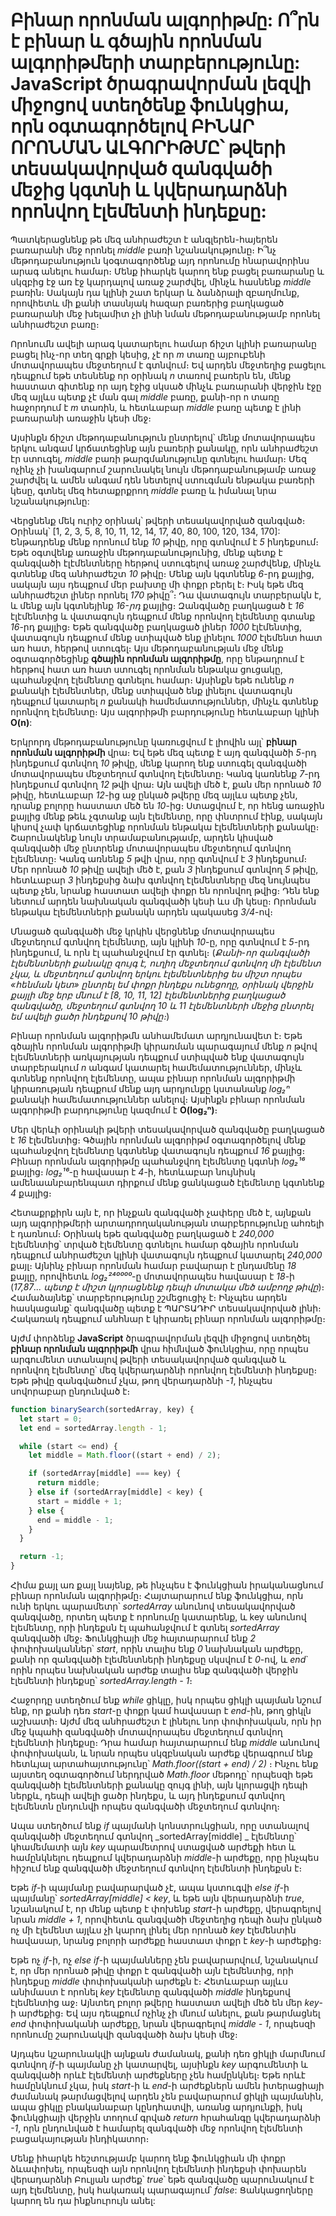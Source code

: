 # Բինար որոնման ալգորիթմը: Ո՞րն է բինար և գծային որոնման ալգորիթմերի տարբերությունը: JavaScript ծրագրավորման լեզվի միջոցով ստեղծենք ֆունկցիա, որն օգտագործելով ԲԻՆԱՐ ՈՐՈՆՄԱՆ ԱԼԳՈՐԻԹՄԸ՝ թվերի տեսակավորված զանգվածի մեջից կգտնի և կվերադարձնի որոնվող էլեմենտի ինդեքսը:

Պատկերացնենք թե մեզ անհրաժեշտ է անգլերեն-հայերեն բառարանի մեջ որոնել _middle_ բառի նշանակությունը։ Ի՞նչ մեթոդաբանություն կօգտագործենք այդ որոնումը հնարավորինս արագ անելու համար։ Մենք իհարկե կարող ենք բացել բառարանը և սկզբից էջ առ էջ կարդալով առաջ շարժվել, մինչև հասնենք _middle_ բառին։ Սակայն դա կլինի շատ երկար և ձանձրալի զբաղմունք, որովհետև մի քանի տասնյակ հազար բառերից բաղկացած բառարանի մեջ խելամիտ չի լինի նման մեթոդաբանությամբ որոնել անհրաժեշտ բառը։

Որոնումն ավելի արագ կատարելու համար ճիշտ կլինի բառարանը բացել ինչ-որ տեղ գրքի կեսից, չէ որ _m_ տառը այբուբենի մոտավորապես մեջտեղում է գտնվում։ Եվ արդեն մեջտեղից բացելու դեպքում եթե տեսնենք որ օրինակ _n_ տառով բառերն են, մենք հաստատ գիտենք որ այդ էջից սկսած մինչև բառարանի վերջին էջը մեզ այլևս պետք չէ ման գալ _middle_ բառը, քանի-որ n տառը հաջորդում է _m_ տառին, և հետևաբար _middle_ բառը պետք է լինի բառարանի առաջին կեսի մեջ։

Այսինքն ճիշտ մեթոդաբանություն ընտրելով՝ մենք մոտավորապես երկու անգամ կրճատեցինք այն բառերի քանակը, որն անհրաժեշտ էր ստուգել, _middle_ բառի թարգմանությունը գտնելու համար։ Մեզ ոչինչ չի խանգարում շարունակել նույն մեթոդաբանությամբ առաջ շարժվել և ամեն անգամ դեն նետելով ստուգման ենթակա բառերի կեսը, գտնել մեզ հետաքրքրող _middle_ բառը և իմանալ նրա նշանակությունը:

Վերցնենք մեկ ուրիշ օրինակ՝ թվերի տեսակավորված զանգված։ Օրինակ՝ [1, 2, 3, 5, 8, 10, 11, 12, 14, 17, 40, 80, 100, 120, 134, 170]: Ենթադրենք մենք որոնում ենք _10_ թիվը, որը գտնվում է _5_ ինդեքսում։ Եթե օգտվենք առաջին մեթոդաբանությունից, մենք պետք է զանգվածի էլէմենտները հերթով ստուգելով առաջ շարժվենք, մինչև գտնենք մեզ անհրաժեշտ _10_ թիվը։ Մենք այն կգտնենք _6_-րդ քայլից, սակայն այս դեպքում մեր բախտը մի փոքր բերել է։ Իսկ եթե մեզ անհրաժեշտ լիներ որոնել _170_ թիվը՞։ Դա վատագույն տարբերակն է, և մենք այն կգտնեյինք _16-րդ_ քայլից։ Զանգվածը բաղկացած է _16_ էլէմենտից և վատագույն դեպքում մենք որոնվող էլեմենտը գտանք _16_-րդ քայլից։ Եթե զանգվածը բաղկացած լիներ _1000_ էլէմենտից, վատագույն դեպքում մենք ստիպված ենք լինելու _1000_ էլեմենտ հատ առ հատ, հերթով ստուգել։ Այս մեթոդաբանության մեջ մենք օգտագործեցինք **գծային որոնման ալգորիթմը**, որը ենթադրում է հերթով հատ առ հատ ստուգել որոնման ենթակա ցուցակը, պահանջվող էլեմենտը գտնելու համար։ Այսինքն եթե ունենք _n_ քանակի էլեմենտներ, մենք ստիպված ենք լինելու վատագույն դեպքում կատարել _n_ քանակի համեմատություններ, մինչև գտնենք որոնվող էլեմենտը։ Այս ալգորիթմի բարդությունը հետևաբար կլինի **O(n)**:

Երկրորդ մեթոդաբանությունը կառուցվում է լիովին այլ՝ **բինար որոնման ալգորիթմի** վրա։ Եվ եթե մեզ պետք է այդ զանգվածի _5_-րդ ինդեքսում գտնվող _10_ թիվը, մենք կարող ենք ստուգել զանգվածի մոտավորապես մեջտեղում գտնվող էլեմենտը։ Կանգ կառնենք _7_-րդ ինդեքսում գտնվող _12_ թվի վրա։ Այն ավելի մեծ է, քան մեր որոնած _10_ թիվը, հետևաբար _12_-ից աջ ընկած թվերը մեզ այլևս պետք չեն, դրանք բոլորը հաստատ մեծ են _10_-ից։ Ստացվում է, որ հենց առաջին քայլից մենք թեև չգտանք այն էլեմենտը, որը փնտրում էինք, սակայն կիսով չափ կրճատեցինք որոնման ենթակա էլեմենտների քանակը։ Շարունակենք նույն տրամաբանությամբ, արդեն կիսված զանգվածի մեջ ընտրենք մոտավորապես մեջտեղում գտնվող էլեմենտը։ Կանգ առնենք _5_ թվի վրա, որը գտնվում է _3_ ինդեքսում։ Մեր որոնած _10_ թիվը ավելի մեծ է, քան _3_ ինդեքսում գտնվող _5_ թիվը, հետևաբար _3_ ինդեքսից ձախ գտնվող էլեմենտները մեզ նույնպես պետք չեն, նրանք հաստատ ավելի փոքր են որոնվող թվից։ Դեն ենք նետում արդեն նախնական զանգվածի կեսի ևս մի կեսը։ Որոնման ենթակա էլեմենտների քանակն արդեն պակասեց _3/4_-ով։

Մնացած զանգվածի մեջ կրկին վերցնենք մոտավորապես մեջտեղում գտնվող էլեմենտը, այն կլինի _10_-ը, որը գտնվում է _5_-րդ ինդեքսում, և որն էլ պահանջվում էր գտնել։ (_Քանի-որ զանգվածի էլեմենտների քանակը զույգ է, ուղիղ մեջտեղում գտնվող մի էլեմենտ չկա, և մեջտեղում գտնվող երկու էլեմենտներից ես միշտ որպես «հենման կետ» ընտրել եմ փոքր ինդեքս ունեցողը, օրինակ վերջին քայլի մեջ երբ մնում է [8, 10, 11, 12] էլեմենտներից բաղկացած զանգվածը, մեջտեղում գտնվող 10 և 11 էլեմենտների մեջից ընտրել եմ ավելի ցածր ինդեքսով 10 թիվը։_)

Բինար որոնման ալգորիթմն անհամեմատ արդյունավետ է։ Եթե գծային որոնման ալգորիթմի կիրառման պարագայում մենք _n_ թվով էլեմենտների առկայության դեպքում ստիպված ենք վատագույն տարբերակում _n_ անգամ կատարել համեմատություններ, մինչև գտնենք որոնվող էլեմենտը, ապա բինար որոնման ալգորիթմի կիրառության դեպքում մենք այդ արդյունքը կստանանք _log₂ⁿ_ քանակի համեմատություններ անելով։ Այսինքն բինար որոնման ալգորիթմի բարդությունը կազմում է **O(log₂ⁿ)**։

Մեր վերևի օրինակի թվերի տեսակավորված զանգվածը բաղկացած է _16_ էլեմենտից։ Գծային որոնման ալգորիթմ օգտագործելով մենք պահանջվող էլեմենտը կգտնենք վատագույն դեպքում _16_ քայլից։ Բինար որոնման ալգորիթմը պահանջվող էլեմենտը կգտնի _log₂¹⁶_ քայլից։ _log₂¹⁶_-ը հավասար է _4_-ի, հետևաբար նույնիսկ ամենաանբարենպատ դիրքում մենք ցանկացած էլեմենտը կգտնենք _4_ քայլից։

Հետաքրքիրն այն է, որ ինչքան զանգվածի չափերը մեծ է, այնքան այդ ալգորիթմերի արտադրողականության տարբերությունը ահռելի է դառնում։ Օրինակ եթե զանգվածը բաղկացած է _240,000_ էլեմենտից՝ տրված էլեմենտը գտնելու համար գծային որոնման դեպքում անհրաժեշտ կլինի վատագույն դեպքում կատարել _240,000_ քայլ։ Այնինչ բինար որոնման համար բավարար է ընդամենը _18_ քայլը, որովհետև _log₂²⁴⁰⁰⁰⁰_-ը մոտավորապես հավասար է _18_-ի (_17,87․․․ պետք է միշտ կլորացնենք դեպի մոտակա մեծ ամբողջ թիվը_)։ Համաձայնեք՝ տարբերությունը շշմեցուցիչ է։ Ինչպես արդեն հասկացանք՝ զանգվածը պետք է ՊԱՐՏԱԴԻՐ տեսակավորված լինի։ Հակառակ դեպքում անհնար է կիրառել բինար որոնման ալգորիթմը։

Այժմ փորձենք **JavaScript** ծրագրավորման լեզվի միջոցով ստեղծել **բինար որոնման ալգորիթմի** վրա հիմնված ֆունկցիա, որը որպես արգումենտ ստանալով թվերի տեսակավորված զանգված և որոնվող էլեմենտը՝ մեզ կվերադարձնի որոնվող էլեմենտի ինդեքսը։ Եթե թիվը զանգվածում չկա, թող վերադարձնի _-1_, ինչպես սովորաբար ընդունված է։

```js
function binarySearch(sortedArray, key) {
  let start = 0;
  let end = sortedArray.length - 1;

  while (start <= end) {
    let middle = Math.floor((start + end) / 2);

    if (sortedArray[middle] === key) {
      return middle;
    } else if (sortedArray[middle] < key) {
      start = middle + 1;
    } else {
      end = middle - 1;
    }
  }

  return -1;
}
```

Հիմա քայլ առ քայլ նայենք, թե ինչպես է ֆունկցիան իրականացնում բինար որոնման ալգորիթմը։ Հայտարարում ենք ֆունկցիա, որն ունի երկու պարամետր՝ _sortedArray_ անունով տեսակավորված զանգվածը, որտեղ պետք է որոնումը կատարենք, և key անունով էլեմենտը, որի ինդեքսն էլ պահանջվում է գտնել _sortedArray_ զանգվածի մեջ։ Ֆունկցիայի մեջ հայտարարում ենք _2_ փոփոխականներ՝ _start_, որին տալիս ենք _0_ նախնական արժեքը, քանի որ զանգվածի էլեմենտների ինդեքսը սկսվում է _0_-ով, և _end_` որին որպես նախնական արժեք տալիս ենք զանգվածի վերջին էլեմենտի ինդեքսը՝ _sortedArray.length - 1_։

Հաջորդը ստեղծում ենք _while_ ցիկլը, իսկ որպես ցիկլի պայման նշում ենք, որ քանի դեռ _start_-ը փոքր կամ հավասար է _end_-ին, թող ցիկլն աշխատի։ Այժմ մեզ անհրաժեշտ է լինելու նոր փոփոխական, որն իր մեջ կպահի զանգվածի մոտավորապես մեջտեղում գտնվող էլեմենտի ինդեքսը։ Դրա համար հայտարարում ենք _middle_ անունով փոփոխական, և նրան որպես սկզբնական արժեք վերագրում ենք հետևյալ արտահայտությունը՝ _Math.floor((start + end) / 2)_ ։ Ինչու ենք այստեղ օգտագործում ներդրված _Math.floor_ մեթոդը՝ որպեսզի եթե զանգվածի էլեմենտների քանակը զույգ լինի, այն կլորացվի դեպի ներքև, դեպի ավելի ցածր ինդեքս, և այդ ինդեքսում գտնվող էլեմենտն ընդունվի որպես զանգվածի մեջտեղում գտնվող։

Ապա ստեղծում ենք _if_ պայմանի կոնստրուկցիան, որը ստանալով զանգվածի մեջտեղում գտնվող _sortedArray[middle] _ էլեմենտը՝ կհամեմատի այն _key_ պարամետրով ստացված արժեքի հետ և համընկնելու դեպքում կվերադարձնի _middle_-ի արժեքը, որը ինչպես հիշում ենք զանգվածի մեջտեղում գտնվող էլեմենտի ինդեքսն է։

Եթե _if_-ի պայմանը բավարարված չէ, ապա կստուգվի _else if_-ի պայմանը՝ _sortedArray[middle] < key_, և եթե այն վերադարձնի _true_, նշանակում է, որ մենք պետք է փոխենք _start_-ի արժեքը, վերագրելով նրան _middle + 1_, որովհետև զանգվածի մեջտեղից դեպի ձախ ընկած ոչ մի էլեմենտ այլևս չի կարող լինել մեր որոնած _key_ էլեմենտին հավասար, նրանց բոլորի արժեքը հաստատ փոքր է _key_-ի արժեքից։

Եթե ոչ _if_-ի, ոչ _else if_-ի պայմանները չեն բավարարվում, նշանակում է, որ մեր որոնած թիվը փոքր է զանգվածի այն էլեմենտից, որի ինդեքսը _middle_ փոփոխականի արժեքն է։ Հետևաբար այլևս անիմաստ է որոնել _key_ էլեմենտը զանգվածի _middle_ ինդեքսով էլեմենտից աջ։ Այնտեղ բոլոր թվերը հաստատ ավելի մեծ են մեր _key_-ի արժեքից։ Եվ այս դեպքում ոչինչ չի մնում անելու, քան թարմացնել _end_ փոփոխականի արժեքը, նրան վերագրելով _middle - 1_, որպեսզի որոնումը շարունակվի զանգվածի ձախ կեսի մեջ։

Այդպես կշարունակվի այնքան ժամանակ, քանի դեռ ցիկլի մարմնում գտնվող _if_-ի պայմանը չի կատարվել, այսինքն _key_ արգումենտի և զանգվածի որևէ էլեմենտի արժեքները չեն համընկնել։ Եթե որևէ համընկնում չկա, իսկ _start_-ի և _end_-ի արժեքներն ամեն իտերացիայի ժամանակ թարմացվելով արդեն չեն բավարարում ցիկլի պայմանին, ապա ցիկլը բնականաբար կընդհատվի, առանց արդյունքի, իսկ ֆունկցիայի վերջին տողում գրված _return_ հրահանգը կվերադարձնի _-1_, որն ընդունված է համարել զանգվածի մեջ որոնվող էլեմենտի բացակայության ինդիկատոր։

Մենք իհարկե հեշտությամբ կարող ենք ֆունկցիան մի փոքր ձևափոխել, որպեսզի այն որոնվող էլեմենտի ինդեքսի փոխարեն վերադարձնի Բուլյան արժեք՝ _true_՝ եթե զանգվածը պարունակում է այդ էլեմենտը, իսկ հակառակ պարագայում՝ _false_: Ցանկացողները կարող են դա ինքնուրույն անել:

